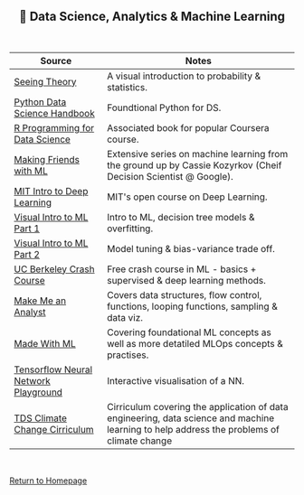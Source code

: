 <h2 align="center"><b> 🧪 Data Science, Analytics & Machine Learning </b></h2>

<br>

**Source** | **Notes**
--|--
[Seeing Theory](https://seeing-theory.brown.edu/) | A visual introduction to probability & statistics.
[Python Data Science Handbook](https://jakevdp.github.io/PythonDataScienceHandbook/) | Foundtional Python for DS. 
[R Programming for Data Science](https://www.cs.upc.edu/~robert/teaching/estadistica/rprogramming.pdf) | Associated book for popular Coursera course.
[Making Friends with ML](https://www.youtube.com/playlist?list=PLRKtJ4IpxJpDxl0NTvNYQWKCYzHNuy2xG) | Extensive series on machine learning from the ground up by Cassie Kozyrkov (Cheif Decision Scientist @ Google). 
[MIT Intro to Deep Learning](http://introtodeeplearning.com/) | MIT's open course on Deep Learning.
[Visual Intro to ML Part 1](http://www.r2d3.us/visual-intro-to-machine-learning-part-1/) | Intro to ML, decision tree models & overfitting.
[Visual Intro to ML Part 2](http://www.r2d3.us/visual-intro-to-machine-learning-part-2/) | Model tuning & bias-variance trade off.
[UC Berkeley Crash Course](https://ml.berkeley.edu/blog/tag/crash-course) | Free crash course in ML - basics + supervised & deep learning methods.
[Make Me an Analyst](https://makemeanalyst.com/r-programming/) | Covers data structures, flow control, functions, looping functions, sampling & data viz.
[Made With ML](https://madewithml.com/) | Covering foundational ML concepts as well as more detatiled MLOps concepts & practises.
[Tensorflow Neural Network Playground](https://playground.tensorflow.org/#activation=tanh&batchSize=10&dataset=circle&regDataset=reg-plane&learningRate=0.03&regularizationRate=0&noise=0&networkShape=4,2&seed=0.58261&showTestData=false&discretize=false&percTrainData=50&x=true&y=true&xTimesY=false&xSquared=false&ySquared=false&cosX=false&sinX=false&cosY=false&sinY=false&collectStats=false&problem=classification&initZero=false&hideText=false) | Interactive visualisation of a NN.
| [TDS Climate Change Cirriculum](https://towardsdatascience.com/the-data-science-climate-change-curriculum-e93b2ba1b969) | Cirriculum covering the application of data engineering, data science and machine learning to help address the problems of climate change

<br>

[Return to Homepage](../README.md)
